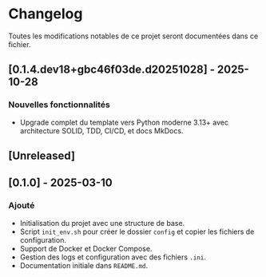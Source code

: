 # Changelog

Toutes les modifications notables de ce projet seront documentées dans ce fichier.

## [0.1.4.dev18+gbc46f03de.d20251028] - 2025-10-28

### Nouvelles fonctionnalités

- Upgrade complet du template vers Python moderne 3.13+ avec architecture SOLID, TDD, CI/CD, et docs MkDocs.

## [Unreleased]

## [0.1.0] - 2025-03-10

### Ajouté

- Initialisation du projet avec une structure de base.
- Script `init_env.sh` pour créer le dossier `config` et copier les fichiers de configuration.
- Support de Docker et Docker Compose.
- Gestion des logs et configuration avec des fichiers `.ini`.
- Documentation initiale dans `README.md`.
